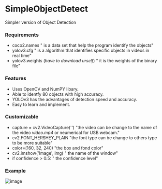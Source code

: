 # SimpleObjectDetect
Simpler version of Object Detection
### Requirements
* coco2.names " is a data set that help the program identify the objects"
* yolov3.cfg " is a algorithm that identifies specific objects in videos in real time"
* yolov3.weights (*have to download urself*) " it is the weights of the binary file"

### Features
* Uses OpenCV and NumPY libary.
* Able to identfy 80 objects with high accuracy.
* YOLOv3 has the advantages of detection speed and accuracy.
* Easy to learn and implement.

### Customizable
* capture = cv2.VideoCapture('') "the video can be change to the name of the video *video.mp4* or neumerical for USB webcam."
* cv2.FONT_HERSHEY_PLAIN "the font type can be change to others type to be more suitable"
* color=(160, 32, 240) "the box and fond color"
* cv2.imshow('Image', img) " the name of the window"
* if confidence > 0.5: " the confidence level"
### Example
![image](https://user-images.githubusercontent.com/80488842/152525672-e23b5a6b-5dcc-4b03-9aa7-e2223d483ca2.png)
